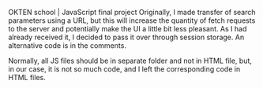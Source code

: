 OKTEN school | JavaScript final project
Originally, I made transfer of search parameters using a URL, but this will increase the quantity of fetch 
requests to the server and potentially make the UI a little bit less pleasant.
As I had already received it, I decided to pass it over through session storage.
An alternative code is in the comments.

Normally, all JS files should be in separate folder and not in HTML file, but, in our case, it is not so much code, and 
I left the corresponding code in HTML files. 
